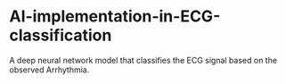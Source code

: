 # AI-implementation-in-ECG-classification
A deep neural network model that classifies the ECG signal based on the observed Arrhythmia.

